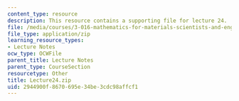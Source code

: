 ```yaml
---
content_type: resource
description: This resource contains a supporting file for lecture 24.
file: /media/courses/3-016-mathematics-for-materials-scientists-and-engineers-fall-2005/2944900f8670695e34be3cdc98affcf1_Lecture24.zip
file_type: application/zip
learning_resource_types:
- Lecture Notes
ocw_type: OCWFile
parent_title: Lecture Notes
parent_type: CourseSection
resourcetype: Other
title: Lecture24.zip
uid: 2944900f-8670-695e-34be-3cdc98affcf1
---
```

